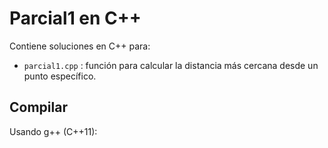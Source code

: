 # Parcial1 en C++

Contiene soluciones en C++ para:
- `parcial1.cpp` : función para calcular la distancia más cercana desde un punto específico.

## Compilar
Usando g++ (C++11):
